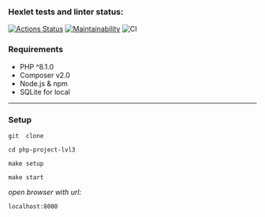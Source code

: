 ### Hexlet tests and linter status:
[![Actions Status](https://github.com/G-Man666/php-project-9/actions/workflows/hexlet-check.yml/badge.svg)](https://github.com/G-Man666/php-project-9/actions)
[![Maintainability](https://api.codeclimate.com/v1/badges/8617daa41b2e1fd4c665/maintainability)](https://codeclimate.com/github/G-Man666/php-project-9/maintainability)
![CI](https://github.com/G-Man666/php-project-9/actions/workflows/my-workflow.yml/badge.svg)

### Requirements
* PHP ^8.1.0
* Composer v2.0
* Node.js & npm
* SQLite for local
***
### Setup
```
git  clone 
```
```
cd php-project-lvl3
```
```
make setup
```
```
make start
```
*open browser with url:* <br>
```
localhost:8000
```
